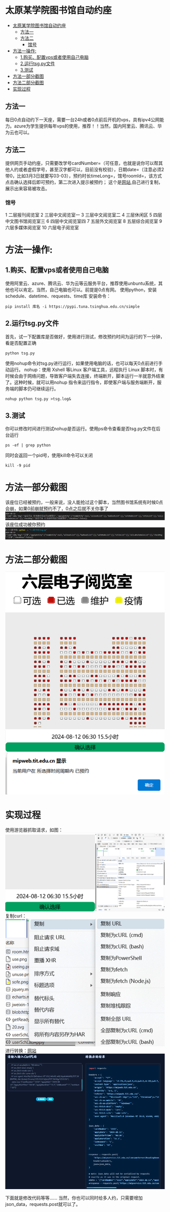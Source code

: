 # 太原某学院图书馆自动约座
- [太原某学院图书馆自动约座](#太原工业学院图书馆自动约座)
  - [方法一](#方法一)
  - [方法二](#方法二)
    - [馆号](#馆号)
- [方法一操作:](#方法一操作)
  - [1.购买、配置vps或者使用自己电脑](#1购买配置vps或者使用自己电脑)
  - [2.运行tsg.py文件](#2运行tsgpy文件)
  - [3.测试](#3测试)
- [方法一部分截图](#方法一部分截图)
- [方法二部分截图](#方法二部分截图)
- [实现过程](#实现过程)


## 方法一
每日0点自动约下一天座，需要一台24h或者0点前后开机的vps，具有ipv4公网能力。azure为学生提供每年vps的使用，推荐！！当然，国内阿里云、腾讯云、华为云也可以。
## 方法二
提供网页手动约座，只需要改学号cardNumber=（可任意，也就是说你可以帮其他人约或者虚假学号，甚至汉字都可以，目前没有校验），日期date=（注意必须2带0，比如3月3日就要写03-03），预约时长timeLong=，馆号roomId=，该方式点击确认选择后即可预约，第二次进入提示被预约；
这个是[网站](https://mipweb.tit.edu.cn/schReadingRoomSvg/h5Show/room.html?cardNumber=%E5%AD%A6%E5%8F%B7&date=2024-08-12&time=06:30&timeLong=15.5&roomId=10),自己进行复制，展示出来容易被攻击。
### 馆号
1 二层报刊阅览室
2 三层中文阅览室一
3 三层中文阅览室二
4 三层休闲区
5 四层中文图书馆阅览室三
6 四层中文阅览室四
7 五层外文阅览室
8 五层综合阅览室
9 六层多媒体阅览室
10 六层电子阅览室

# 方法一操作:
## 1.购买、配置vps或者使用自己电脑
使用阿里云、azure、腾讯云、华为云等云服务平台，推荐使用unbuntu系统，其他也可以肯定。当然，自己电脑也可以。前提是0点有网。
使用python，安装schedule、datetime、requests、time库
安装命令：
```
pip install 库名 -i https://pypi.tuna.tsinghua.edu.cn/simple
```
## 2.运行tsg.py文件
首先，试一下配置库是否做好，使用进行测试，修改预约时间为运行的下一分钟，看是否配置正确
```
python tsg.py
```
使用nohup命令对tsg.py进行运行，如果使用电脑的话，也可以每天0点前进行手动运行。
nohup：使用 Xshell 等Linux 客户端工具，远程执行 Linux 脚本时，有时候会由于网络问题，导致客户端失去连接，终端断开，脚本运行一半就意外结束了。这种时候，就可以用nohup 指令来运行指令，即使客户端与服务端断开，服务端的脚本仍可继续运行。
```
nohup python tsg.py >tsg.log&
```
## 3.测试
你可以修改时间进行测试nohup是否运行。使用ps命令查看是否tsg.py文件在后台运行
```
ps -ef | grep python
```
同时会返回一个pid号，使用kill命令可以关闭
```
kill -9 pid
```
# 方法一部分截图
该座位已经被预约，一般来说，没人能抢过这个脚本，当然图书馆系统有时候0点会崩，如果0前崩就预约不了，0点之后就不关你事了
![alt text](image-3.png)
该座位成功被你预约
![alt text](image-4.png)
# 方法二部分截图
![alt text](image.png)
![alt text](image-1.png)
![alt text](image-2.png)


# 实现过程
使用游览器抓取请求，如图：
![alt text](image-5.png)
复制curl：
![alt text](image-6.png)
进行转换：[网站](https://trumanwl.com/development/curl/python)
![alt text](image-7.png)

下面就是修改代码等等......
当然，你也可以同时给多人约，只需要增加json_data，requests.post就可以了。
